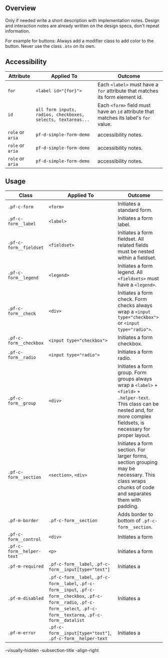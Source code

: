 ## Overview

Only if needed write a short description with implementation notes. Design and interaction notes are already written on the design specs, don't repeat information.

For example for buttons: Always add a modifier class to add color to the button. Never use the class `.btn` on its own.

## Accessibility

| Attribute | Applied To | Outcome |
| -- | -- | -- |
| `for` | `<label id="{for}">` |  Each `<label>` must have a `for` attribute that matches its form element id. |
| `id` | `all form inputs, radios, checkboxes, selects, textareas...` |  Each `<form>` field must have an `id` attribute that matches its label's `for` value.  |
| `role` or `aria` | `pf-d-simple-form-demo` |  accessibility notes. |
| `role` or `aria` | `pf-d-simple-form-demo` |  accessibility notes. |
| `role` or `aria` | `pf-d-simple-form-demo` |  accessibility notes. |


## Usage

| Class | Applied To | Outcome |
| -- | -- | -- |
| `.pf-c-form` | `<form>` |  Initiates a standard form. |
| `.pf-c-form__label` | `<label>` |  Initiates a form label. |
| `.pf-c-form__fieldset` | `<fieldset>` |  Initiates a form fieldset. All related fields must be nested within a fieldset. |
| `.pf-c-form__legend` | `<legend>` |  Initiates a form legend. All `<fieldsets>` must have a `<legend>`. |
| `.pf-c-form__check` | `<div>` |  Initiates a form check. Form checks always wrap a `<input type="checkbox">` or `<input type="radio">`. |
| `.pf-c-form__checkbox` | `<input type="checkbox">` |  Initiates a form checkbox. |
| `.pf-c-form__radio` | `<input type="radio">` |  Initiates a form radio. |
| `.pf-c-form__group` | `<div>` |  Initiates a form group. Form groups always wrap a `<label>` + `<field>` + `.helper-text`. This class can be nested and, for more complex fieldsets, is necessary for proper layout. |
| `.pf-c-form__section` | `<section>`, `<div>` |  Initiates a form section. For larger forms, section grouping may be necessary. This class wraps chunks of code and separates them with padding. |
| `.pf-m-border` | `.pf-c-form__section` | Adds border to bottom of `.pf-c-form__section`. |
| `.pf-c-form__control` | `<div>` |  Initiates a form   |
| `.pf-c-form__helper-text` | `<p>` |  Initiates a form   |
| `.pf-m-required` | `.pf-c-form__label`, `.pf-c-form__input[type="text"]` |  Initiates a  |
| `.pf-m-disabled` | `.pf-c-form__label`, `.pf-c-form__label`, `.pf-c-form__input`, `.pf-c-form__checkbox`, `.pf-c-form__radio`, `.pf-c-form__select`, `.pf-c-form__textarea`, `.pf-c-form__datalist`  |  Initiates a  |
| `.pf-m-error` | `.pf-c-form__input[type="text"]`, `.pf-c-form__helper-text` |  Initiates a  |

-visually-hidden
-subsection-title
-align-right